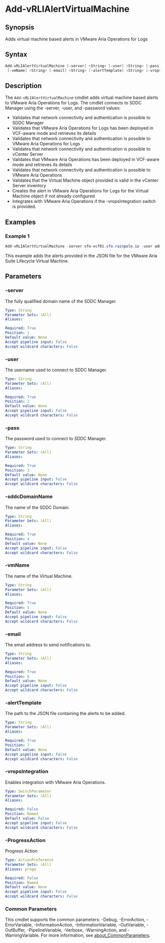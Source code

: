 # Add-vRLIAlertVirtualMachine

## Synopsis

Adds virtual machine based alerts in VMware Aria Operations for Logs

## Syntax

```powershell
Add-vRLIAlertVirtualMachine [-server] <String> [-user] <String> [-pass] <String> [-sddcDomainName] <String>
 [-vmName] <String> [-email] <String> [-alertTemplate] <String> [-vropsIntegration] [-ProgressAction <ActionPreference>] [<CommonParameters>]
```

## Description

The `Add-vRLIAlertVirtualMachine` cmdlet adds virtual machine based alerts to VMware Aria Operations for Logs.
The cmdlet connects to SDDC Manager using the -server, -user, and -password values:

- Validates that network connectivity and authentication is possible to SDDC Manager
- Validates that VMware Aria Operations for Logs has been deployed in VCF-aware mode and retrieves its details
- Validates that network connectivity and authentication is possible to VMware Aria Operations for Logs
- Validates that network connectivity and authentication is possible to vCenter Server
- Validates that VMware Aria Operations has been deployed in VCF-aware mode and retrieves its details
- Validates that network connectivity and authentication is possible to VMware Aria Operations
- Validates that the Virtual Machine object provided is valid in the vCenter Server inventory
- Creates the alert in VMware Aria Operations for Logs for the Virtual Machine object if not already configured
- Integrates with VMware Aria Operations if the -vropsIntegration switch is provided.

## Examples

### Example 1

```powershell
Add-vRLIAlertVirtualMachine -server sfo-vcf01.sfo.rainpole.io -user administrator@vsphere.local -pass VMw@re1! -sddcDomainName sfo-m01 -vmName xint-vrslcm01 -email administrator@rainpole.io -alertTemplate ".\SampleNotifications\aria-operations-logs-alerts-vm-asl.json" -vropsIntegration
```

This example adds the alerts provided in the JSON file for the VMware Aria Suite Lifecycle Virtual Machine.

## Parameters

### -server

The fully qualified domain name of the SDDC Manager.

```yaml
Type: String
Parameter Sets: (All)
Aliases:

Required: True
Position: 1
Default value: None
Accept pipeline input: False
Accept wildcard characters: False
```

### -user

The username used to connect to SDDC Manager.

```yaml
Type: String
Parameter Sets: (All)
Aliases:

Required: True
Position: 2
Default value: None
Accept pipeline input: False
Accept wildcard characters: False
```

### -pass

The password used to connect to SDDC Manager.

```yaml
Type: String
Parameter Sets: (All)
Aliases:

Required: True
Position: 3
Default value: None
Accept pipeline input: False
Accept wildcard characters: False
```

### -sddcDomainName

The name of the SDDC Domain.

```yaml
Type: String
Parameter Sets: (All)
Aliases:

Required: True
Position: 4
Default value: None
Accept pipeline input: False
Accept wildcard characters: False
```

### -vmName

The name of the Virtual Machine.

```yaml
Type: String
Parameter Sets: (All)
Aliases:

Required: True
Position: 5
Default value: None
Accept pipeline input: False
Accept wildcard characters: False
```

### -email

The email address to send notifications to.

```yaml
Type: String
Parameter Sets: (All)
Aliases:

Required: True
Position: 6
Default value: None
Accept pipeline input: False
Accept wildcard characters: False
```

### -alertTemplate

The path to the JSON file containing the alerts to be added.

```yaml
Type: String
Parameter Sets: (All)
Aliases:

Required: True
Position: 7
Default value: None
Accept pipeline input: False
Accept wildcard characters: False
```

### -vropsIntegration

Enables integration with VMware Aria Operations.

```yaml
Type: SwitchParameter
Parameter Sets: (All)
Aliases:

Required: False
Position: Named
Default value: False
Accept pipeline input: False
Accept wildcard characters: False
```

### -ProgressAction

Progress Action

```yaml
Type: ActionPreference
Parameter Sets: (All)
Aliases: proga

Required: False
Position: Named
Default value: None
Accept pipeline input: False
Accept wildcard characters: False
```

### Common Parameters

This cmdlet supports the common parameters: -Debug, -ErrorAction, -ErrorVariable, -InformationAction, -InformationVariable, -OutVariable, -OutBuffer, -PipelineVariable, -Verbose, -WarningAction, and -WarningVariable. For more information, see [about_CommonParameters](http://go.microsoft.com/fwlink/?LinkID=113216).
